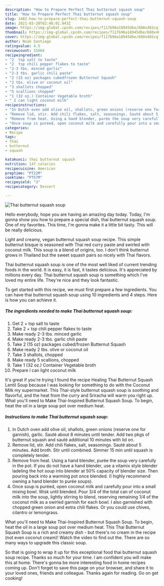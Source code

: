 ```yaml
---
description: "How to Prepare Perfect Thai butternut squash soup"
title: "How to Prepare Perfect Thai butternut squash soup"
slug: 1482-how-to-prepare-perfect-thai-butternut-squash-soup
date: 2021-03-20T02:48:01.043Z
image: https://img-global.cpcdn.com/recipes/f117b96a18945dbe/680x482cq70/thai-butternut-squash-soup-recipe-main-photo.jpg
thumbnail: https://img-global.cpcdn.com/recipes/f117b96a18945dbe/680x482cq70/thai-butternut-squash-soup-recipe-main-photo.jpg
cover: https://img-global.cpcdn.com/recipes/f117b96a18945dbe/680x482cq70/thai-butternut-squash-soup-recipe-main-photo.jpg
author: Noah Santiago
ratingvalue: 4.5
reviewcount: 31664
recipeingredient:
- "2  tsp salt to taste"
- "2  tsp chili pepper flakes to taste"
- "2-3 tbs. minced garlic"
- "2-3 tbs. garlic chili paste"
- "2 (15 oz) packages cubedfrozen Butternut Squash"
- "2 tbs. olive or coconut oil"
- "3 shallots chopped"
- "5 scallions chopped"
- "1 (32 oz.) Container Vegetable broth"
- " I can light coconut milk"
recipeinstructions:
- "In Dutch oven add olive oil, shallots, green onions (reserve one for garnish), garlic. Sauté about 8 minutes until tender. Add two pkgs of butternut squash and sauté additional 10 minutes with lid on."
- "Remove lid, stir. Add chili flakes, salt, seasonings. Sauté about 5 minutes. Add broth. Stir until combined. Simmer 15 min until squash is completely tender."
- "Remove from heat. Using a hand blender, purée the soup very carefully in the pot. If you do not have a hand blender, use a vitamix style blender ladeling the hot soup into blender at 50% capacity of blender size. Then pouring back into a warming pot once blended. (I highly recommend owning a hand blender to purée soups)."
- "Once soup is puréed, open coconut milk and carefully pour into a small mixing bowl. Wisk until blended. Pour 3/4 of the total can of coconut milk into the soup, lightly stirring to blend, reserving remaining 1/4 of the coconut milk as a swirled garnish for each bowl. I also garnished with chopped green onion and extra chili flakes. Or you could use chives, cilantro or lemongrass."
categories:
- Recipe
tags:
- thai
- butternut
- squash

katakunci: thai butternut squash 
nutrition: 147 calories
recipecuisine: American
preptime: "PT22M"
cooktime: "PT57M"
recipeyield: "3"
recipecategory: Dessert

---
```



![Thai butternut squash soup](https://img-global.cpcdn.com/recipes/f117b96a18945dbe/680x482cq70/thai-butternut-squash-soup-recipe-main-photo.jpg)

Hello everybody, hope you are having an amazing day today. Today, I'm gonna show you how to prepare a special dish, thai butternut squash soup. One of my favorites. This time, I'm gonna make it a little bit tasty. This will be really delicious.

Light and creamy, vegan butternut squash soup recipe. This simple butternut bisque is seasoned with Thai red curry paste and swirled with coconut milk. This soup is a blend of origins, too. I don&#39;t think butternut grows in Thailand but the sweet squash pairs so nicely with Thai flavors.

Thai butternut squash soup is one of the most well liked of current trending foods in the world. It is easy, it is fast, it tastes delicious. It's appreciated by millions every day. Thai butternut squash soup is something which I've loved my entire life. They're nice and they look fantastic.


To get started with this recipe, we must first prepare a few ingredients. You can have thai butternut squash soup using 10 ingredients and 4 steps. Here is how you can achieve it.

<!--inarticleads1-->

##### The ingredients needed to make Thai butternut squash soup:

1. Get 2 + tsp salt to taste
1. Take 2 + tsp chili pepper flakes to taste
1. Make ready 2-3 tbs. minced garlic
1. Make ready 2-3 tbs. garlic chili paste
1. Take 2 (15 oz) packages cubed/frozen Butternut Squash
1. Make ready 2 tbs. olive or coconut oil
1. Take 3 shallots, chopped
1. Make ready 5 scallions, chopped
1. Take 1 (32 oz.) Container Vegetable broth
1. Prepare  I can light coconut milk


It&#39;s great if you&#39;re trying I found the recipe Healing Thai Butternut Squash Lentil Soup because I was looking for something to do with the Coconut Milk my supermarket. This Thai-style butternut squash soup is soothing and flavorful, and the heat from the curry and Sriracha will warm you right up. What you&#39;ll need to Make Thai-Inspired Butternut Squash Soup. To begin, heat the oil in a large soup pot over medium heat. 

<!--inarticleads2-->

##### Instructions to make Thai butternut squash soup:

1. In Dutch oven add olive oil, shallots, green onions (reserve one for garnish), garlic. Sauté about 8 minutes until tender. Add two pkgs of butternut squash and sauté additional 10 minutes with lid on.
1. Remove lid, stir. Add chili flakes, salt, seasonings. Sauté about 5 minutes. Add broth. Stir until combined. Simmer 15 min until squash is completely tender.
1. Remove from heat. Using a hand blender, purée the soup very carefully in the pot. If you do not have a hand blender, use a vitamix style blender ladeling the hot soup into blender at 50% capacity of blender size. Then pouring back into a warming pot once blended. (I highly recommend owning a hand blender to purée soups).
1. Once soup is puréed, open coconut milk and carefully pour into a small mixing bowl. Wisk until blended. Pour 3/4 of the total can of coconut milk into the soup, lightly stirring to blend, reserving remaining 1/4 of the coconut milk as a swirled garnish for each bowl. I also garnished with chopped green onion and extra chili flakes. Or you could use chives, cilantro or lemongrass.


What you&#39;ll need to Make Thai-Inspired Butternut Squash Soup. To begin, heat the oil in a large soup pot over medium heat. This Thai Butternut Squash Soup is a rich and creamy dish - but there&#39;s no cream in the recipe (not even coconut cream)! Watch the video to find out the. There are so many ways to upgrade this classic soup. 

So that is going to wrap it up for this exceptional food thai butternut squash soup recipe. Thanks so much for your time. I am confident you will make this at home. There's gonna be more interesting food in home recipes coming up. Don't forget to save this page on your browser, and share it to your loved ones, friends and colleague. Thanks again for reading. Go on get cooking!

